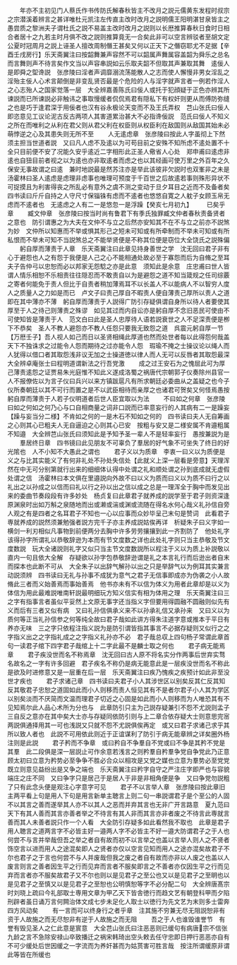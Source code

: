 <!-- { "loadSidebar": true } -->
　　年亦不主初见门人蔡氏作书传防氏解春秋皆主不改月之説元儒黄东发程时叔宗之宗潜溪着辨言之甚详唯杜元凯注左传直主改时改月之説明儒王阳明湛甘泉皆主之愚尝质之黎洲夫子谓杜氏之説不易盖主改时改月之説则以长厯推算春秋日食时日相合者居十之九若主时月俱不改之説则推算竟无一合矣此非可以空言辨驳者至胡文定公夏时冠周月之説上诬圣人擅改周制僭王甚矣又何以正天下之僭窃耶尤不足据【辛酉壬戌房行】乐天斋翼注曰按韶舞兼声容然不可以韶属声舞属容盖韶为舜乐之总名而言舞则声不待言矣作文当以声容串説如云乐取夫韶不但取其声兼取其舞　逺佞人是即舜之堲谗説　张彦陵曰淫者声调靡溺流荡能散人之志而使人懈慢非男女淫乱之淫殆主佞人心术言颠倒是非变乱贤否最是个危险的人与淫字就声言者一例若作淫人之心志殆人之国家觉落一层　大全辨嘉善陈氏曰佞人或托于犯顔疑于正色亦辨其所谏説而已所谏説必非触讳之事取慢缓者侃侃焉君有隠私下有权奸则更从而傅防弥缝之也是巧于逢君深于用佞者也汉有谷永极论天变而不及王氏弄权　芑山张氏曰佞人即恣意见工议论泥古反古两项人其害道累治甚大不必指谗佞説　范氏曰佞人不知义之所在而唯利之从利在君父则从君父利在权臣则从权臣利在敌国则从敌国其始未必萌悖逆之心及其患失则无所不至
　　人无逺虑章　张彦陵曰按此人字虽彻上下然须主担当世道者説　又曰凡人虑不及逺以为可苟目前之安殊不知所虑不逺处置不十全只目前便不安了况能久安乎逺近二字相形此正圣人儆省人心处　郑申甫曰逺虑非逺也自狃目前者视之以为逺也亦非取逺者而虑之也以其经画可使万里之外百年之久保安无事故谓之曰逺　兼时地説最是然苏注亦是举此该彼非欠説时也双峯非之未是　汤霍林曰圣人逺虑是虑理非虑事也唯理可预度于千百世之后故逺若事则殊形异状不可捉摸且为利害得丧之所乱必有意外之虞不测之变动于旦夕耳目之近而不及备者矣　四书读曰斤斤自持之人守尺寸保锱铢有虑而不逺者也悠悠自寛之人躭子女顾玉帛无虑而不逺者也　无逺虑之人有二一是悠忽一是浮躁【癸亥七月初九】
　　已矣乎章
　　臧文仲章　张彦陵曰按当时尚有鲁君下有季氏独罪臧文仲者春秋责备贤者之意也　防引谓惠之为大夫在文仲不与立之后然亦安知其不在不与立之前亦不説煞为妙　文仲所以知惠而不举或惧其形己之短未可知或有所牵制而不举未可知或有所私恨而不举未可知不当説煞总之不能举贤便是不称其位便是窃位大全饶氏之説殊偏
　　躬自厚而薄责于人章　乐天斋翼注曰此章见持身善世之学　沈无回曰君子非有心于避怨也人之有怨于我便是人己之心不能相通处故必至于寡怨而后为自脩之至耳夫子告仲弓以忠恕而必以邦家无怨騐之亦是此意　须知此是余意　庄忠甫曰世人皆谓人情乐相恕不乐相责往往隠忍而不敢责自以为是避怨之道不知当箴规之任司综覈之寄者何能免于责人但比于自责者稍加薄焉耳不以长盖人不以能病人不以智穷人度人之质量人之力如是而已　卢文子曰责己厚自不暇责人便自薄责己厚所以责人之道即在其中薄亦不薄　躬自厚而薄责于人説得广防引存疑俱谓自身所以待人者要使其厚至于人之待己则薄责之殊谬　如见其过而内自讼亦是躬自厚不念旧恶民可使由不可使知皆是薄责于人　范文白曰此是圣人忠厚待人语若説衰世之人不足深责便是栁下不恭矣　圣人不教人避怨亦不教人任怨只要我无致怨之道　呉震元躬自厚一节【万厯壬子】吾人视人如己而日以圣贤相绳此厚道也然而处世者每以此得怨何哉盖天下不独诛求之过能令人怨而期待之过亦能令人怨　瑕瑜不掩之士操议论以绳人而人犹得以借口者其取怨浅非议无加之士操道徳以律人而人无可以反唇者其取怨最深大全辨卓庵张士曰程明道谓新法之行吾党激
　　成之过王安石为之愧屈此可为厚己薄责逺怨之证贾易朱光庭惟不知此义遂成洛蜀之祸唐代宗朝郭子仪奏除州县官一人不报僚佐以为言子仪曰兵兴以来方镇跋扈凡有所求朝廷必委曲从之盖疑之也今子仪所奏朝廷以其不可行而置之是不以武臣相待而亲厚之也诸君可贺矣又何怪焉愚按躬自厚而薄责于人若子仪明道者后世人臣宜取以为法
　　不曰如之何章　张彦陵曰如之何如之何乃心与口自相商量之词非口説而已率意妄行的人其病有二一是躁妄【躁与妄当分二様】不肯如之何的一是木石不知如之何的　四书读曰夫人无自筹画之心则其心已粗夫人无自逼迫之心则其心已安　按粗与安又是二様安属不肯邉粗属不知邉　大全辨芑山张氏曰须知此是予知予圣一辈人不是轻率妄行　愚按兼説为是
　　羣居终日章　四书镜曰此见朋友不可辜负了羣居的好气象不可坐失了终日的好光隂也　人不小知不大愚此之谓也
　　君子义以为质章　李衷一曰义以为质便是义之与比其实能义了有何非礼处不孙处失信处【此就义上深一层看是旁意】天理浑然在中无可分别第就行出来的细细体认得中处谓之礼和顺处谓之孙到底成就无虚假处谓之信　汤霍林曰本文俱在里邉説向外故不曰以义为质而曰义以为质不曰行之以礼出之以孙成之以信而曰礼以行之孙以出之信以成之总是一理浑全于胸中而发见出来的委曲节奏段段有许多妙处　杨贞复曰此章君子就养成的説学至于君子则资深逢原渊泉时出如万斛之泉随地而出或濑或湍或渊或流随在得名水何心哉义礼孙信自旁人观之有是四者之名耳君子不知也一心以应事而众妙毕呈己末句是赞词　此看君子専就养成的説然须兼勉强者説方完千子亦主养成説姑俟再详　析疑朱子曰义字如一横剑一利刃相似凡事物到前便两分去胸中许多劳劳攘攘到此一齐割防了　他处礼字该得孙字所谓礼以恭敬辞逊为本而有节文度数之详也此处礼字则只当主恭敬及节文度数説　玩大全诸説则礼字又似只当主节文度数説所以程注于义以为质上补説敬以直内一句且依大全解　存疑欲以孙字包恭敬辞逊谓是礼之本言礼行而后逊出者自末而探本也此断不可从　大全朱子以出辞气解孙以出之只是举辞气以为例耳其实兼言动説须辨　四书读曰无礼与孙事不成犹为意气之君子无信事即成亦为伪袭之小人故脩此三者而义始善焉而事始善焉　他书亦未有不以信为体义为用者此章却是以义为体信为用此最难説唯南轩説最明细玩方知义信实有相为体用之理　乐天斋翼注曰三之字有指事言者虽似平妥然上文原无事字还当指义字但要用得圆融不圆融则似先有义而后有三者又似有病　又曰礼孙信俱承义来不以孙承礼信又承孙来　又曰义以为质何等正当礼孙信参之何等纯全故曰君子哉如此讲方得朱注道字意或推本于平日有养亦无味　三之字只依程注指义説为是防引谓皆指其事言不必据存疑则又似行之之字指义出之之字指礼成之之字指义礼孙亦不必　君子哉总収上四句杨子常谓此章首句一读君子绾下四字君子哉绾上十二字此最不是麟士取之何也
　　君子病无能焉章
　　君子疾没世而名不称焉章　沈无回曰古人原不将名实分作两事后世弃实骛名故名之一字有许多回避　君子疾名不称仍是病无能意此是一层疾没世而名不称此是欲及时进修意又是一层重在后一层　乐天斋翼注曰疾乃愧疾之疾预计如此非至没世才疾也
　　君子求诸己章　四书读曰夫君子小人其涉世区以别矣反其仁反其知反其敬君子忠恕之道固如此而小人则移而责人恒见其有不是者尔君子小人其为学区以别矣淡而不厌简而文温而理君子切近之心固是如此而小人则移而为人唯恐其有不见知焉尔此人品心术所为分也与　此章防引只主为己説存疑兼引不怨不尤説则孟子三自反之意亦在其中矣大士亦与存疑同依防引则与上二章合依存疑大士则意思完宻两説俱通择用其一可也浅説又只就不怨不尤説俱俟再定　或又曰君子求诸己求乎其所以致人者也　此説不可用依此则近于正谊谋利了防引于病无能章辨之详矣圈外杨注则是此説
　　君子矜而不争章　或曰矜自不争羣自不党或曰不争是其矜不党是其羣　此二段俱是深一层説止可作余意若浅言之则矜羣自矜羣争党自争党此乃正意　顾太初曰立意为矜势必至争争不胜必合众以相攻是又党之媒也立意为羣势必至党党既立则意见益纷出是又争之端也　乐天斋翼注曰矜字自守之严注庄字即严也与容貌端庄之庄不同　又曰争字只是居己于是居人于非是非相角便是争　又曰争党勿説粗了只有此念头便是观注心字意字可见
　　君子不以言举人章　张彦陵曰按此章旧主两平看上句是用人下句是用言新单主聴言上则二句一串説谓君子是个至公的人固不以其言之善而遂举其人亦不以其人之恶而并弃其言也无非广开言路意　夏九范曰天下有其人善而其言亦善者举之不待言有其人非而其言亦非者废之不待言此専就言善而其人未善者説只作一个人看　大全防引存疑多如此看然我不取也　此章是君子用人聴言之道两言字不必皆主好一邉两人字不必皆主不好一邉大防谓君子之于人也何尝不与言并举哉但吾之举之者自有故而初不以言举之也盖以言举人则人之不贤者饰空言以进而用人之途混矣即人之贤者亦仅以空言见知而用人之途亦混矣故君子不尔也君子之于言也何尝不与人并废哉但我之废之者自有故而亦非以人废之也盖以人废言则言之善者因生平之行而见弃而言者不服矣即言之不善者亦仅因生平之行而见弃而言者亦不服矣故君子又不尔也则以是见君子之至公也又以是见君子之至眀也以是见君子之至慎又以是见君子之至恕也公明慎恕等字不必分配二句　大全辨唐髙宗时刘晓上疏曰今礼部取士専用文章为甲乙天下皆舎徳行而趋文艺有朝登科甲而夕陷刑辟者虽日诵万言何闗治体文成七步未足化人取士以徳行为先文艺为末则多士雷奔四方风动矣
　　有一言而可以终身行之者乎章　注其施不穷兼无尽无阻説恕非有资于人故施之而无尽恕非有逆于人故施之而无阻
　　吾之于人也谁毁谁誉节　有誉有毁见圣人之仁此意是賔意　大全芑山张氏曰注恶恶则已缓句有病唐宗不信张九龄之言不急除安禄山卒致播迁之祸宋韩琦出空头敕去任守忠即日押行恶恶亦自有不可少缓处后世因缓之一字流而为养奸甚而为姑贳害可胜言哉　按注所谓缓原非谓此等皆在所缓也

